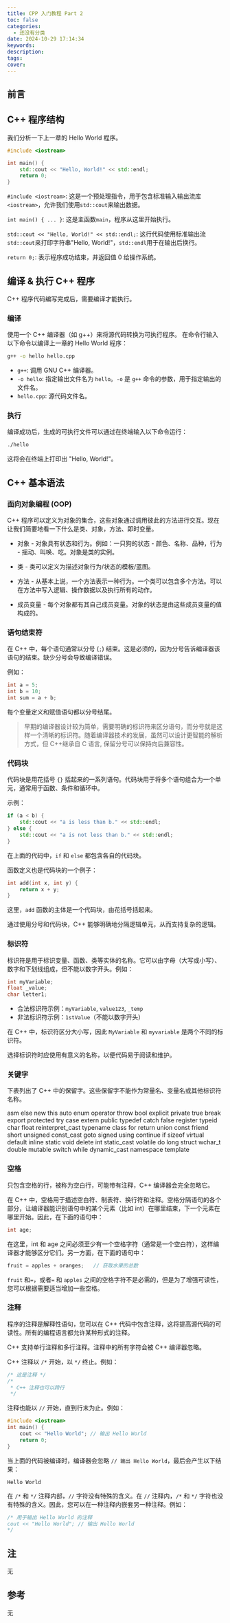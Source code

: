 ```yaml
---
title: CPP 入门教程 Part 2
toc: false
categories:
  - 还没有分类
date: 2024-10-29 17:14:34
keywords:
description:
tags:
cover:
---
```


<!--
注释的方法：
在正文需要注释的地方插入下面的代码，根据需要修改编号：
  <sup>[1](#note1)</sup>
在"注"章节插入对应编号的注释内容:
  <div id="note1"></div>
  [1] 这是注的内容
-->

## 前言

<!-- more -->

## C++ 程序结构

我们分析一下上一章的 Hello World 程序。

```cpp
#include <iostream>

int main() {
    std::cout << "Hello, World!" << std::endl;
    return 0;
}
```

`#include <iostream>`: 这是一个预处理指令，用于包含标准输入输出流库`<iostream>`，允许我们使用`std::cout`来输出数据。

`int main() { ... }`: 这是主函数`main`，程序从这里开始执行。

`std::cout << "Hello, World!" << std::endl;`: 这行代码使用标准输出流`std::cout`来打印字符串"Hello, World!"，`std::endl`用于在输出后换行。

`return 0;`: 表示程序成功结束，并返回值 0 给操作系统。

## 编译 & 执行 C++ 程序

C++ 程序代码编写完成后，需要编译才能执行。

### 编译

使用一个 C++ 编译器（如 g++）来将源代码转换为可执行程序。
在命令行输入以下命令以编译上一章的 Hello World 程序：

```bash
g++ -o hello hello.cpp
```

- `g++`: 调用 GNU C++ 编译器。
- `-o hello`: 指定输出文件名为 `hello`。`-o` 是 `g++` 命令的参数，用于指定输出的文件名。
- `hello.cpp`: 源代码文件名。

### 执行

编译成功后，生成的可执行文件可以通过在终端输入以下命令运行：

```bash
./hello
```

这将会在终端上打印出 "Hello, World!"。

## C++ 基本语法

### 面向对象编程 (OOP)

C++ 程序可以定义为对象的集合，这些对象通过调用彼此的方法进行交互。现在让我们简要地看一下什么是类、对象，方法、即时变量。

- 对象 - 对象具有状态和行为。例如：一只狗的状态 - 颜色、名称、品种，行为 - 摇动、叫唤、吃。对象是类的实例。

- 类 - 类可以定义为描述对象行为/状态的模板/蓝图。

- 方法 - 从基本上说，一个方法表示一种行为。一个类可以包含多个方法。可以在方法中写入逻辑、操作数据以及执行所有的动作。

- 成员变量 - 每个对象都有其自己成员变量。对象的状态是由这些成员变量的值构成的。

### 语句结束符

在 C++ 中，每个语句通常以分号 (`;`) 结束。这是必须的，因为分号告诉编译器该语句的结束。缺少分号会导致编译错误。

例如：

```cpp
int a = 5;
int b = 10;
int sum = a + b;
```

每个变量定义和赋值语句都以分号结尾。

> 早期的编译器设计较为简单，需要明确的标识符来区分语句，而分号就是这样一个清晰的标识符。随着编译器技术的发展，虽然可以设计更智能的解析方式，但 C++继承自 C 语言, 保留分号可以保持向后兼容性。

### 代码块

代码块是用花括号 `{}` 括起来的一系列语句。代码块用于将多个语句组合为一个单元，通常用于函数、条件和循环中。

示例：

```cpp
if (a < b) {
    std::cout << "a is less than b." << std::endl;
} else {
    std::cout << "a is not less than b." << std::endl;
}
```

在上面的代码中，`if` 和 `else` 都包含各自的代码块。

函数定义也是代码块的一个例子：

```cpp
int add(int x, int y) {
    return x + y;
}
```

这里，`add` 函数的主体是一个代码块，由花括号括起来。

通过使用分号和代码块，C++ 能够明确地分隔逻辑单元，从而支持复杂的逻辑。

### 标识符

标识符是用于标识变量、函数、类等实体的名称。它可以由字母（大写或小写）、数字和下划线组成，但不能以数字开头。例如：

```cpp
int myVariable;
float _value;
char letter1;
```

- 合法标识符示例：`myVariable`, `value123`, `_temp`
- 非法标识符示例：`1stValue`（不能以数字开头）

在 C++ 中，标识符区分大小写，因此 `MyVariable` 和 `myvariable` 是两个不同的标识符。

选择标识符时应使用有意义的名称，以便代码易于阅读和维护。

### 关键字

下表列出了 C++ 中的保留字。这些保留字不能作为常量名、变量名或其他标识符名称。

asm else new this
auto enum operator throw
bool explicit private true
break export protected try
case extern public typedef
catch false register typeid
char float reinterpret_cast typename
class for return union
const friend short unsigned
const_cast goto signed using
continue if sizeof virtual
default inline static void
delete int static_cast volatile
do long struct wchar_t
double mutable switch while
dynamic_cast namespace template

### 空格

只包含空格的行，被称为空白行，可能带有注释，C++ 编译器会完全忽略它。

在 C++ 中，空格用于描述空白符、制表符、换行符和注释。空格分隔语句的各个部分，让编译器能识别语句中的某个元素（比如 int）在哪里结束，下一个元素在哪里开始。因此，在下面的语句中：

```cpp
int age;
```

在这里，int 和 age 之间必须至少有一个空格字符（通常是一个空白符），这样编译器才能够区分它们。另一方面，在下面的语句中：

```cpp
fruit = apples + oranges;   // 获取水果的总数
```

`fruit` 和`=`，或者`=` 和 `apples` 之间的空格字符不是必需的，但是为了增强可读性，您可以根据需要适当增加一些空格。

### 注释

程序的注释是解释性语句，您可以在 C++ 代码中包含注释，这将提高源代码的可读性。所有的编程语言都允许某种形式的注释。

C++ 支持单行注释和多行注释。注释中的所有字符会被 C++ 编译器忽略。

C++ 注释以 `/*` 开始，以 `*/` 终止。例如：

```cpp
/* 这是注释 */
/*
 * C++ 注释也可以跨行
 */
```

注释也能以 `//` 开始，直到行末为止。例如：

```cpp
#include <iostream>
int main() {
    cout << "Hello World"; // 输出 Hello World
    return 0;
}
```

当上面的代码被编译时，编译器会忽略 `// 输出 Hello World`，最后会产生以下结果：

```
Hello World
```

在 `/*` 和 `*/` 注释内部，`//` 字符没有特殊的含义。在 `//` 注释内，`/*` 和 `*/` 字符也没有特殊的含义。因此，您可以在一种注释内嵌套另一种注释。例如：

```cpp
/* 用于输出 Hello World 的注释
cout << "Hello World"; // 输出 Hello World
*/
```

## 注

无

## 参考

无
